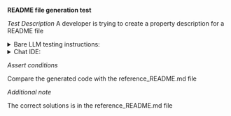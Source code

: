 **README file generation test**

*Test Description*
A developer is trying to create a property description for a README file

<details>
<summary>Bare LLM testing instructions:</summary>

- Open the prompt.txt file
- Copy a question located in the prompt.txt file to the chat window
- Submit the question
- Open the project solution-documentation/readme-generation/java

</details>

<details>
<summary>Chat IDE:</summary>

- Open the project solution-documentation/readme-generation/java
- Open app.properties file
- Highlight the app.properties file
- Type in the chat window:

> Generate a README.md file with properties and group them in a table using markdown syntax

</details>

*Assert conditions*

Compare the generated code with the reference_README.md file

*Additional note*

The correct solutions is in the reference_README.md file